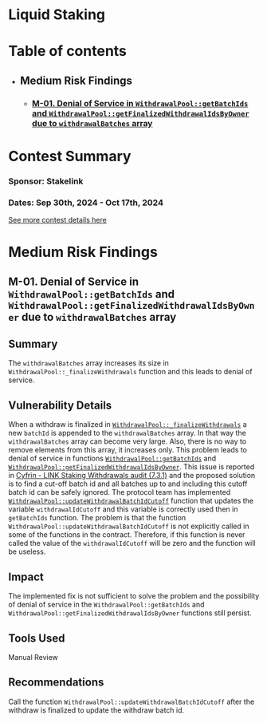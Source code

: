 # Liquid Staking 

# Table of contents
- ## Medium Risk Findings
    - ### [M-01. Denial of Service in `WithdrawalPool::getBatchIds` and `WithdrawalPool::getFinalizedWithdrawalIdsByOwner` due to `withdrawalBatches` array](#M-01)



# <a id='contest-summary'></a>Contest Summary

### Sponsor: Stakelink

### Dates: Sep 30th, 2024 - Oct 17th, 2024

[See more contest details here](https://codehawks.cyfrin.io/c/2024-09-stakelink)
    
# Medium Risk Findings

## <a id='M-01'></a>M-01. Denial of Service in `WithdrawalPool::getBatchIds` and `WithdrawalPool::getFinalizedWithdrawalIdsByOwner` due to `withdrawalBatches` array            

## Summary

The `withdrawalBatches` array increases its size in `WithdrawalPool::_finalizeWithdrawals` function and this leads to denial of service.

## Vulnerability Details

When a withdraw is finalized in [`WithdrawalPool::_finalizeWithdrawals`](https://github.com/Cyfrin/2024-09-stakelink/blob/f5824f9ad67058b24a2c08494e51ddd7efdbb90b/contracts/core/priorityPool/WithdrawalPool.sol#L453-L455) a new `batchId` is appended to the `withdrawalBatches` array. In that way the `withdrawalBatches` array can become very large. Also, there is no way to remove elements from this array, it increases only. This problem leads to denial of service in functions [`WithdrawalPool::getBatchIds`](https://github.com/Cyfrin/2024-09-stakelink/blob/f5824f9ad67058b24a2c08494e51ddd7efdbb90b/contracts/core/priorityPool/WithdrawalPool.sol#L155-L169) and [`WithdrawalPool::getFinalizedWithdrawalIdsByOwner`](https://github.com/Cyfrin/2024-09-stakelink/blob/f5824f9ad67058b24a2c08494e51ddd7efdbb90b/contracts/core/priorityPool/WithdrawalPool.sol#L213-L253). 
This issue is reported in [Cyfrin - LINK Staking Withdrawals audit (7.3.1)](https://github.com/Cyfrin/2024-09-stakelink/blob/main/audits/%5B2024-09-17%5D%20Cyfrin%20-%20LINK%20Staking%20Withdrawals.pdf) and the proposed solution is to find a cut-off batch id and all batches up to and including this cutoff batch id can be safely ignored. 
The protocol team has implemented  [`WithdrawalPool::updateWithdrawalBatchIdCutoff`](https://github.com/Cyfrin/2024-09-stakelink/blob/f5824f9ad67058b24a2c08494e51ddd7efdbb90b/contracts/core/priorityPool/WithdrawalPool.sol#L370-L398) function that updates the variable `withdrawalIdCutoff` and this variable is correctly used then in `getBatchIds` function. 
The problem is that the function `WithdrawalPool::updateWithdrawalBatchIdCutoff` is not explicitly called in some of the functions in the contract. Therefore, if this function is never called the value of the `withdrawalIdCutoff` will be zero and the function will be useless.

## Impact

The implemented fix is not sufficient to solve the problem and the possibility of denial of service in the `WithdrawalPool::getBatchIds` and `WithdrawalPool::getFinalizedWithdrawalIdsByOwner` functions still persist.

## Tools Used

Manual Review

## Recommendations

Call the function `WithdrawalPool::updateWithdrawalBatchIdCutoff` after the withdraw is finalized to update the withdraw batch id.





